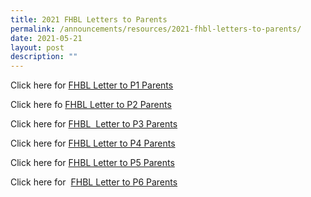 ```yaml
---
title: 2021 FHBL Letters to Parents
permalink: /announcements/resources/2021-fhbl-letters-to-parents/
date: 2021-05-21
layout: post
description: ""
---
```

Click here for [FHBL Letter to P1 Parents](/files/2021-FHBL-19-May-P1-.pdf)

Click here fo [FHBL Letter to P2 Parents](/files/2021-FHBL-19-May-P2-.pdf)

Click here for [FHBL  Letter to P3 Parents](/files/2021-FHBL-19-May-P3-.pdf)

Click here for [FHBL Letter to P4 Parents](/files/2021-FHBL-19-May-P4-.pdf)

Click here for [FHBL Letter to P5 Parents](/files/2021-FHBL-19-May-P5-.pdf)

Click here for  [FHBL Letter to P6 Parents](/files/2021-FHBL-19-May-P6-.pdf)